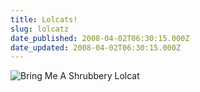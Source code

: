 ```yaml
---
title: Lolcats!
slug: lolcatz
date_published: 2008-04-02T06:30:15.000Z
date_updated: 2008-04-02T06:30:15.000Z
---
```


![Bring Me A Shrubbery Lolcat](http://icanhascheezburger.wordpress.com/files/2008/03/funny-pictures-cat-dog-paper-bag-shrubbery-holy-grail.jpg)

